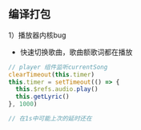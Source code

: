 ## 编译打包

1）播放器内核bug
  * 快速切换歌曲，歌曲额歌词都在播放
  
  ```javascript
  // player 组件监听currentSong
  clearTimeout(this.timer)
  this.timer = setTimeout(() => {
    this.$refs.audio.play()
    this.getLyric()
  }, 1000)
  
  // 在1s中可能上次的延时还在
  ```
